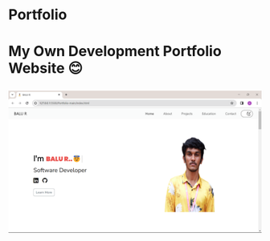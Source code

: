 # Portfolio
<h1>My Own Development Portfolio Website 😊

![Screenshot 2024-01-02](https://github.com/Balu-BE/Portfolio-website/blob/main/Portfolio-main/Sample%20Pic.png)

